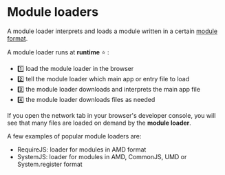 # Module loaders

A module loader interprets and loads a module written in a certain [module format](./format.md). 

A module loader runs at **runtime** :star: :

- :one:	load the module loader in the browser
- :two: tell the module loader which main app or entry file to load
- :three: the module loader downloads and interprets the main app file
- :four: the module loader downloads files as needed

If you open the network tab in your browser's developer console, you will see that many files are loaded on demand by the **module loader**.

A few examples of popular module loaders are:

- RequireJS: loader for modules in AMD format
- SystemJS: loader for modules in AMD, CommonJS, UMD or System.register format

